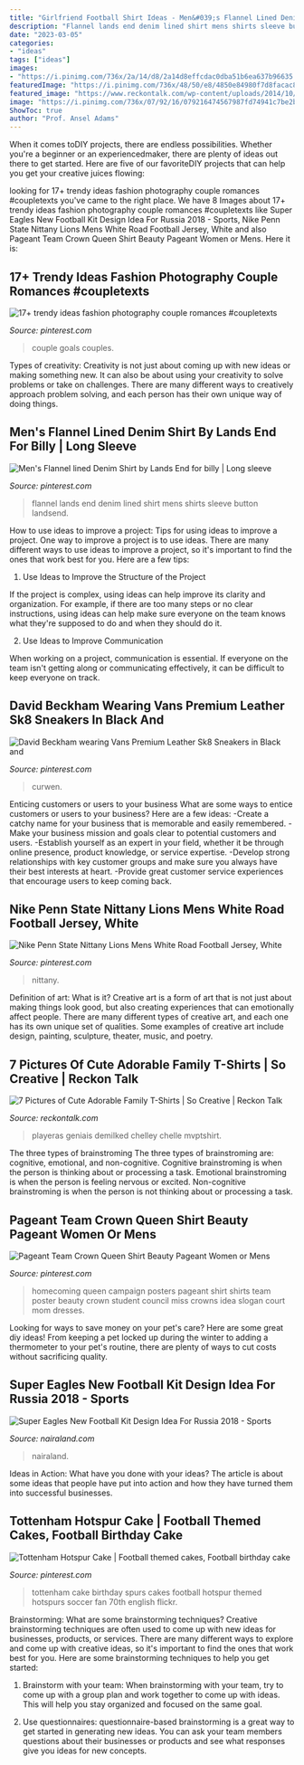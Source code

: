 ```yaml
---
title: "Girlfriend Football Shirt Ideas - Men&#039;s Flannel Lined Denim Shirt By Lands End For Billy"
description: "Flannel lands end denim lined shirt mens shirts sleeve button landsend"
date: "2023-03-05"
categories:
- "ideas"
tags: ["ideas"]
images:
- "https://i.pinimg.com/736x/2a/14/d8/2a14d8effcdac0dba51b6ea637b96635.jpg"
featuredImage: "https://i.pinimg.com/736x/48/50/e8/4850e84980f7d8facac8c50b5864dca4--mens-flannel-in-fashion.jpg"
featured_image: "https://www.reckontalk.com/wp-content/uploads/2014/10/7-Pictures-of-Cute-Adorable-Family-T-Shirts-So-Creative-1.jpg"
image: "https://i.pinimg.com/736x/07/92/16/079216474567987fd74941c7be2b8d53.jpg"
ShowToc: true
author: "Prof. Ansel Adams"
---
```



When it comes toDIY projects, there are endless possibilities. Whether you're a beginner or an experiencedmaker, there are plenty of ideas out there to get started. Here are five of our favoriteDIY projects that can help you get your creative juices flowing: 

	

		
looking for 17+ trendy ideas fashion photography couple romances #coupletexts you've came to the right place. We have 8 Images about 17+ trendy ideas fashion photography couple romances #coupletexts like Super Eagles New Football Kit Design Idea For Russia 2018 - Sports, Nike Penn State Nittany Lions Mens White Road Football Jersey, White and also Pageant Team Crown Queen Shirt Beauty Pageant Women or Mens. Here it is:
		
    
## 17+ Trendy Ideas Fashion Photography Couple Romances #coupletexts

<img loading=lazy src="https://i.pinimg.com/736x/07/92/16/079216474567987fd74941c7be2b8d53.jpg" onerror="this.onerror=null;this.src='https://tse3.mm.bing.net/th?id=OIP.DdeRvCTx8G7dE-JoxIUkqAAAAA&amp;pid=15.1';" alt="17+ trendy ideas fashion photography couple romances #coupletexts">

_Source: pinterest.com_

>couple goals couples. 

	

Types of creativity:
Creativity is not just about coming up with new ideas or making something new. It can also be about using your creativity to solve problems or take on challenges. There are many different ways to creatively approach problem solving, and each person has their own unique way of doing things.

    
## Men&#039;s Flannel Lined Denim Shirt By Lands End For Billy | Long Sleeve

<img loading=lazy src="https://i.pinimg.com/736x/48/50/e8/4850e84980f7d8facac8c50b5864dca4--mens-flannel-in-fashion.jpg" onerror="this.onerror=null;this.src='https://tse3.mm.bing.net/th?id=OIP.ep2wcO_b3ifupIZY8Z5qMAAAAA&amp;pid=15.1';" alt="Men&#039;s Flannel lined Denim Shirt by Lands End for billy | Long sleeve">

_Source: pinterest.com_

>flannel lands end denim lined shirt mens shirts sleeve button landsend. 

	

How to use ideas to improve a project: Tips for using ideas to improve a project.
One way to improve a project is to use ideas. There are many different ways to use ideas to improve a project, so it's important to find the ones that work best for you. Here are a few tips:
1. Use Ideas to Improve the Structure of the Project

If the project is complex, using ideas can help improve its clarity and organization. For example, if there are too many steps or no clear instructions, using ideas can help make sure everyone on the team knows what they're supposed to do and when they should do it.

2. Use Ideas to Improve Communication

When working on a project, communication is essential. If everyone on the team isn't getting along or communicating effectively, it can be difficult to keep everyone on track.

    
## David Beckham Wearing Vans Premium Leather Sk8 Sneakers In Black And

<img loading=lazy src="https://i.pinimg.com/736x/2a/14/d8/2a14d8effcdac0dba51b6ea637b96635.jpg" onerror="this.onerror=null;this.src='https://tse1.mm.bing.net/th?id=OIP.TZmCIij0F56TRXIN_WH9owHaLH&amp;pid=15.1';" alt="David Beckham wearing Vans Premium Leather Sk8 Sneakers in Black and">

_Source: pinterest.com_

>curwen. 

	

Enticing customers or users to your business
What are some ways to entice customers or users to your business? Here are a few ideas: 
-Create a catchy name for your business that is memorable and easily remembered.
-Make your business mission and goals clear to potential customers and users. 
-Establish yourself as an expert in your field, whether it be through online presence, product knowledge, or service expertise. 
-Develop strong relationships with key customer groups and make sure you always have their best interests at heart. 
-Provide great customer service experiences that encourage users to keep coming back.

    
## Nike Penn State Nittany Lions Mens White Road Football Jersey, White

<img loading=lazy src="https://i.pinimg.com/736x/9e/b7/b8/9eb7b893f344c0ecb241f900657e4e8e.jpg" onerror="this.onerror=null;this.src='https://tse4.mm.bing.net/th?id=OIP.QKP-_Ct5bWzeIedbg0y-cgHaKl&amp;pid=15.1';" alt="Nike Penn State Nittany Lions Mens White Road Football Jersey, White">

_Source: pinterest.com_

>nittany. 

	

Definition of art: What is it?
Creative art is a form of art that is not just about making things look good, but also creating experiences that can emotionally affect people. There are many different types of creative art, and each one has its own unique set of qualities. Some examples of creative art include design, painting, sculpture, theater, music, and poetry.

    
## 7 Pictures Of Cute Adorable Family T-Shirts | So Creative | Reckon Talk

<img loading=lazy src="https://www.reckontalk.com/wp-content/uploads/2014/10/7-Pictures-of-Cute-Adorable-Family-T-Shirts-So-Creative-1.jpg" onerror="this.onerror=null;this.src='https://tse2.mm.bing.net/th?id=OIP.fjmnl3OryGXDWJPX9Vg7jQHaJ4&amp;pid=15.1';" alt="7 Pictures of Cute Adorable Family T-Shirts | So Creative | Reckon Talk">

_Source: reckontalk.com_

>playeras geniais demilked chelley chelle mvptshirt. 

	

The three types of brainstroming
The three types of brainstroming are: cognitive, emotional, and non-cognitive. Cognitive brainstroming is when the person is thinking about or processing a task. Emotional brainstroming is when the person is feeling nervous or excited. Non-cognitive brainstroming is when the person is not thinking about or processing a task.

    
## Pageant Team Crown Queen Shirt Beauty Pageant Women Or Mens

<img loading=lazy src="https://i.pinimg.com/736x/86/ef/91/86ef91db223577c3d93c870fc4225be0--homecoming-queen-posters-homecoming-queen-campaign.jpg" onerror="this.onerror=null;this.src='https://tse4.mm.bing.net/th?id=OIP.WbsK0BuujTwhyzu-C7xrxQHaJ4&amp;pid=15.1';" alt="Pageant Team Crown Queen Shirt Beauty Pageant Women or Mens">

_Source: pinterest.com_

>homecoming queen campaign posters pageant shirt shirts team poster beauty crown student council miss crowns idea slogan court mom dresses. 

	

Looking for ways to save money on your pet's care? Here are some great diy ideas! From keeping a pet locked up during the winter to adding a thermometer to your pet's routine, there are plenty of ways to cut costs without sacrificing quality.

    
## Super Eagles New Football Kit Design Idea For Russia 2018 - Sports

<img loading=lazy src="https://www.nairaland.com/attachments/6543608_supereagles2018worldcupfootballkit_jpeg0c3a1c69e64ac769c4e048be2263c5e0" onerror="this.onerror=null;this.src='https://tse3.mm.bing.net/th?id=OIP.AzEanM_IFnyZ8c8EFK21FgHaLI&amp;pid=15.1';" alt="Super Eagles New Football Kit Design Idea For Russia 2018 - Sports">

_Source: nairaland.com_

>nairaland. 

	

Ideas in Action: What have you done with your ideas?
The article is about some ideas that people have put into action and how they have turned them into successful businesses.

    
## Tottenham Hotspur Cake | Football Themed Cakes, Football Birthday Cake

<img loading=lazy src="https://i.pinimg.com/736x/23/8a/78/238a781a3aa90e19121204abe90750b8.jpg" onerror="this.onerror=null;this.src='https://tse2.mm.bing.net/th?id=OIP.1e6zy8jte_JFz89_P1z8hQHaJ3&amp;pid=15.1';" alt="Tottenham Hotspur Cake | Football themed cakes, Football birthday cake">

_Source: pinterest.com_

>tottenham cake birthday spurs cakes football hotspur themed hotspurs soccer fan 70th english flickr. 

	

Brainstorming: What are some brainstorming techniques?
Creative brainstorming techniques are often used to come up with new ideas for businesses, products, or services. There are many different ways to explore and come up with creative ideas, so it's important to find the ones that work best for you. Here are some brainstorming techniques to help you get started:
1. Brainstorm with your team: When brainstorming with your team, try to come up with a group plan and work together to come up with ideas. This will help you stay organized and focused on the same goal.

2. Use questionnaires: questionnaire-based brainstorming is a great way to get started in generating new ideas. You can ask your team members questions about their businesses or products and see what responses give you ideas for new concepts.


